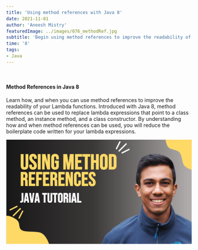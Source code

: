 ```yaml
---
title: 'Using method references with Java 8'
date: 2021-11-01
author: 'Aneesh Mistry'
featuredImage: ../images/076_methodRef.jpg
subtitle: 'Begin using method references to improve the readability of your Lambda expressions.'
time: '8'
tags:
- Java
---
```


<br>
<h4>Method References in Java 8</h4>
<p>
Learn how, and when you can use method references to improve the readability of your Lambda functions. 
Introduced with Java 8, method references can be used to replace lambda expressions that point to a class method, an instance method, and a class constructor. 
By understanding how and when method references can be used, you will reduce the boilerplate code written for your lambda expressions. 


[![YouTube video link](../images/076_methodRef.jpg)]( https://youtu.be/UIJLegcCFyw  )

</p>
